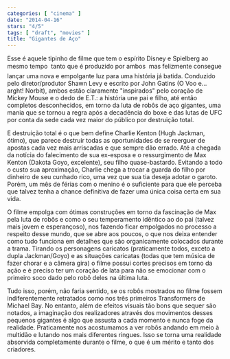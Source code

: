 ```yaml
---
categories: [ "cinema" ]
date: "2014-04-16"
stars: "4/5"
tags: [ "draft", "movies" ]
title: "Gigantes de Aço"
---
```

Esse é aquele tipinho de filme que tem o espírito Disney e Spielberg
ao mesmo tempo  tanto que é produzido por ambos  mas felizmente
consegue lançar uma nova e empolgante luz para uma história já
batida. Conduzido pelo diretor/produtor Shawn Levy e escrito por John
Gatins (O Voo e... arght! Norbit), ambos estão claramente "inspirados"
pelo coração de Mickey Mouse e o dedo de E.T.: a história une pai e
filho, até então completos desconhecidos, em torno da luta de robôs
de aço gigantes, uma mania que se tornou a regra após a decadência
do boxe e das lutas de UFC por conta da sede cada vez maior do público
por destruição total.

E destruição total é o que bem define Charlie Kenton (Hugh Jackman,
ótimo), que parece destruir todas as oportunidades de se reerguer de
apostas cada vez mais arriscadas e que sempre dão errado. Até a chegada
da notícia do falecimento de sua ex-esposa e o ressurgimento de Max
Kenton (Dakota Goyo, excelente), seu filho quase-bastardo. Evitando a
todo o custo sua aproximação, Charlie chega a trocar a guarda do filho
por dinheiro de seu cunhado rico, uma vez que sua tia deseja adotar o
garoto. Porém, um mês de férias com o menino é o suficiente para
que ele perceba que talvez tenha a chance definitiva de fazer uma única
coisa certa em sua vida.

O filme empolga com ótimas construções em torno da fascinação de
Max pela luta de robôs e como o seu temperamento idêntico ao do pai
(talvez mais jovem e esperançoso), nos fazendo ficar empolgados no
processo a respeito desse mundo, que se abre aos poucos, o que nos deixa
entender como tudo funciona em detalhes que são organicamente colocados
durante a trama. Tirando os personagens caricatos (praticamente todos,
exceto a dupla Jackman/Goyo) e as situações caricatas (todas que tem
música de fazer chorar e a câmera gira) o filme possui cortes precisos
em torno da ação e é preciso ter um coração de lata para não se
emocionar com o primeiro soco dado pelo robô deles na última luta.

Tudo isso, porém, não faria sentido, se os robôs mostrados no filme
fossem indiferentemente retratados como nos três primeiros Transformers
de Michael Bay. No entanto, além de efeitos visuais tão bons que sequer
são notados, a imaginação dos realizadores através dos movimentos
desses pequenos gigantes é algo que assusta a cada momento e nunca foge
da realidade. Praticamente nos acostumamos a ver robôs andando em meio
à multidão e lutando nos mais diferentes ringues. Isso se torna uma
realidade absorvida completamente durante o filme, o que é um mérito
e tanto dos criadores.
